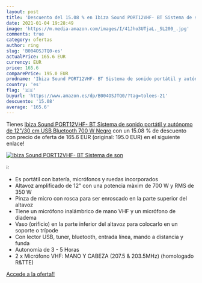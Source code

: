 ```yaml
---
layout: post
title: 'Descuento del 15.08 % en Ibiza Sound PORT12VHF- BT Sistema de son'
date: 2021-01-04 19:28:49
image: 'https://m.media-amazon.com/images/I/41Jho3UTjaL._SL200_.jpg'
comments: true
category: ofertas
author: ring
slug: 'B004OSJTQ0-es'
actualPrice: 165.6 EUR
currency: EUR
price: 165.6
comparePrice: 195.0 EUR
prodname: 'Ibiza Sound PORT12VHF- BT Sistema de sonido portátil y autónomo de 12"/30 cm  USB  Bluetooth  700 W  Negro'
country: 'es'
flag: '🇪🇸'
buyurl: 'https://www.amazon.es/dp/B004OSJTQ0/?tag=tolees-21'
descuento: '15.08'
average: '165.6'
---
```


Tienes [Ibiza Sound PORT12VHF- BT Sistema de sonido portátil y autónomo de 12"/30 cm  USB  Bluetooth  700 W  Negro](https://www.amazon.es/dp/B004OSJTQ0/?tag=tolees-21) con un 15.08 % de descuento con precio de oferta de 165.6 EUR (original: 195.0 EUR) en el siguiente enlace!

[![Ibiza Sound PORT12VHF- BT Sistema de son](https://m.media-amazon.com/images/I/41Jho3UTjaL._SL200_.jpg)](https://www.amazon.es/dp/B004OSJTQ0/?tag=tolees-21)

ℹ️:

- Es portátil con batería, micrófonos y ruedas incorporados
- Altavoz amplificado de 12" con una potencia màxim de 700 W y RMS de 350 W
- Pinza de micro con rosca para ser enroscado en la parte superior del altavoz
- Tiene un micrófono inalámbrico de mano VHF y un micrófono de diadema
- Vaso (orificio) en la parte inferior del altavoz para colocarlo en un soporte o trípode
- Con lector USB, tuner, bluetooth, entrada línea, mando a distancia y funda
- Autonomía de 3 - 5 Horas
- 2 x Micrófono VHF: MANO Y CABEZA (207.5 & 203.5MHz) (homologado R&TTE)

[Accede a la oferta!!](https://www.amazon.es/dp/B004OSJTQ0/?tag=tolees-21)
